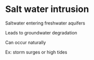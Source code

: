 # Salt water intrusion

Saltwater entering freshwater aquifers

Leads to groundwater degradation

Can occur naturally

Ex: storm surges or high tides

